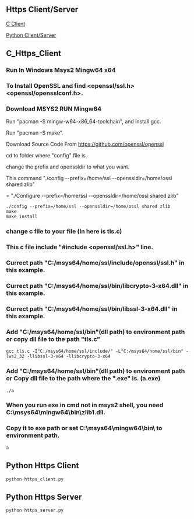 ## Https Client/Server

[C Client](#c_https_client)

[Python Client/Server](#Python-Https-Client)

## C_Https_Client

### Run In Windows Msys2 Mingw64 x64
### To Install OpenSSL and find <openssl/ssl.h> <openssl/opensslconf.h>.
### Download MSYS2 RUN Mingw64

Run "pacman -S mingw-w64-x86_64-toolchain", and install gcc.

Run "pacman -S make".

Download Source Code From https://github.com/openssl/openssl

cd to folder where "config" file is.

change the prefix and openssldir to what you want.

This command "./config --prefix=/home/ssl --openssldir=/home/ossl shared zlib"

= "./Configure --prefix=/home/ssl --openssldir=/home/ossl shared zlib"

    ./config --prefix=/home/ssl --openssldir=/home/ossl shared zlib
    make
    make install

### change c file to your file (In here is tls.c)
### This c file include "#include <openssl/ssl.h>" line.
### Currect path "C:/msys64/home/ssl/include/openssl/ssl.h" in this example.
### Currect path "C:/msys64/home/ssl/bin/libcrypto-3-x64.dll" in this example.
### Currect path "C:/msys64/home/ssl/bin/libssl-3-x64.dll" in this example.
### Add "C:/msys64/home/ssl/bin"(dll path) to environment path or copy dll file to the path "tls.c"

    gcc tls.c -I"C:/msys64/home/ssl/include/" -L"C:/msys64/home/ssl/bin" -lws2_32 -llibssl-3-x64 -llibcrypto-3-x64

### Add "C:/msys64/home/ssl/bin"(dll path) to environment path or Copy dll file to the path where the ".exe" is. (a.exe)

    ./a

### When you run exe in cmd not in msys2 shell, you need C:\msys64\mingw64\bin\zlib1.dll.
### Copy it to exe path or set C:\msys64\mingw64\bin\ to environment path.

    a

## Python Https Client

    python https_client.py

## Python Https Server

    python https_server.py
